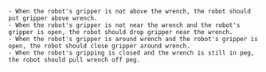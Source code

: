 
    - When the robot's gripper is not above the wrench, the robot should put gripper above wrench.
    - When the robot's gripper is not near the wrench and the robot's gripper is open, the robot should drop gripper near the wrench.
    - When the robot's gripper is around wrench and the robot's gripper is open, the robot should close gripper around wrench.
    - When the robot's gripping is closed and the wrench is still in peg, the robot should pull wrench off peg.